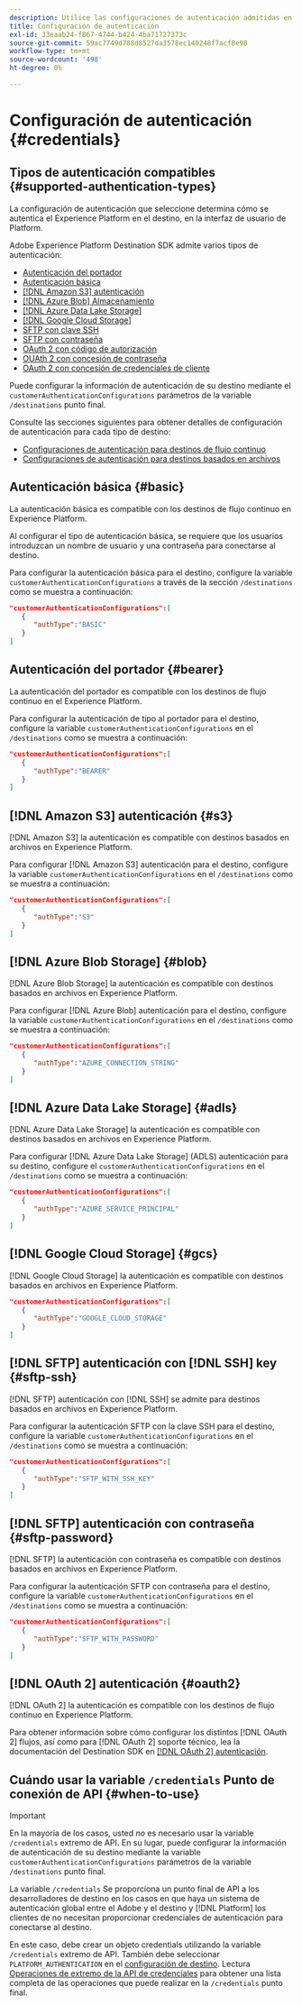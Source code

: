 ```yaml
---
description: Utilice las configuraciones de autenticación admitidas en Adobe Experience Platform Destination SDK para autenticar usuarios y activar datos en el punto final de destino.
title: Configuración de autenticación
exl-id: 33eaab24-f867-4744-b424-4ba71727373c
source-git-commit: 59ac7749d788d8527da3578ec140248f7acf8e98
workflow-type: tm+mt
source-wordcount: '498'
ht-degree: 0%

---
```


# Configuración de autenticación {#credentials}

## Tipos de autenticación compatibles {#supported-authentication-types}

La configuración de autenticación que seleccione determina cómo se autentica el Experience Platform en el destino, en la interfaz de usuario de Platform.

Adobe Experience Platform Destination SDK admite varios tipos de autenticación:

* [Autenticación del portador](#bearer)
* [Autenticación básica](#basic)
* [[!DNL Amazon S3] autenticación](#s3)
* [[!DNL Azure Blob] Almacenamiento](#blob)
* [[!DNL Azure Data Lake Storage]](#adls)
* [[!DNL Google Cloud Storage]](#gcs)
* [SFTP con clave SSH](#sftp-ssh)
* [SFTP con contraseña](#sftp-password)
* [OAuth 2 con código de autorización](#oauth2)
* [OUAth 2 con concesión de contraseña](#oauth2)
* [OAuth 2 con concesión de credenciales de cliente](#oauth2)

Puede configurar la información de autenticación de su destino mediante el `customerAuthenticationConfigurations` parámetros de la variable `/destinations` punto final.

Consulte las secciones siguientes para obtener detalles de configuración de autenticación para cada tipo de destino:

* [Configuraciones de autenticación para destinos de flujo continuo](destination-configuration.md#customer-authentication-configurations)
* [Configuraciones de autenticación para destinos basados en archivos](file-based-destination-configuration.md#customer-authentication-configurations)

## Autenticación básica {#basic}

La autenticación básica es compatible con los destinos de flujo continuo en Experience Platform.

Al configurar el tipo de autenticación básica, se requiere que los usuarios introduzcan un nombre de usuario y una contraseña para conectarse al destino.

Para configurar la autenticación básica para el destino, configure la variable `customerAuthenticationConfigurations` a través de la sección `/destinations` como se muestra a continuación:

```json
"customerAuthenticationConfigurations":[
   {
      "authType":"BASIC"
   }
]
```

## Autenticación del portador {#bearer}

La autenticación del portador es compatible con los destinos de flujo continuo en el Experience Platform.

Para configurar la autenticación de tipo al portador para el destino, configure la variable `customerAuthenticationConfigurations` en el `/destinations` como se muestra a continuación:

```json
"customerAuthenticationConfigurations":[
   {
      "authType":"BEARER"
   }
]
```

## [!DNL Amazon S3] autenticación {#s3}

[!DNL Amazon S3] la autenticación es compatible con destinos basados en archivos en Experience Platform.

Para configurar [!DNL Amazon S3] autenticación para el destino, configure la variable `customerAuthenticationConfigurations` en el `/destinations` como se muestra a continuación:

```json
"customerAuthenticationConfigurations":[
   {
      "authType":"S3"
   }
]
```

## [!DNL Azure Blob Storage] {#blob}

[!DNL Azure Blob Storage] la autenticación es compatible con destinos basados en archivos en Experience Platform.

Para configurar [!DNL Azure Blob] autenticación para el destino, configure la variable `customerAuthenticationConfigurations` en el `/destinations` como se muestra a continuación:

```json
"customerAuthenticationConfigurations":[
   {
      "authType":"AZURE_CONNECTION_STRING"
   }
]
```

## [!DNL Azure Data Lake Storage] {#adls}

[!DNL Azure Data Lake Storage] la autenticación es compatible con destinos basados en archivos en Experience Platform.

Para configurar [!DNL Azure Data Lake Storage] (ADLS) autenticación para su destino, configure el `customerAuthenticationConfigurations` en el `/destinations` como se muestra a continuación:

```json
"customerAuthenticationConfigurations":[
   {
      "authType":"AZURE_SERVICE_PRINCIPAL"
   }
]
```

## [!DNL Google Cloud Storage] {#gcs}

[!DNL Google Cloud Storage] la autenticación es compatible con destinos basados en archivos en Experience Platform.

```json
"customerAuthenticationConfigurations":[
   {
      "authType":"GOOGLE_CLOUD_STORAGE"
   }
]
```


## [!DNL SFTP] autenticación con [!DNL SSH] key {#sftp-ssh}

[!DNL SFTP] autenticación con [!DNL SSH] se admite para destinos basados en archivos en Experience Platform.

Para configurar la autenticación SFTP con la clave SSH para el destino, configure la variable `customerAuthenticationConfigurations` en el `/destinations` como se muestra a continuación:

```json
"customerAuthenticationConfigurations":[
   {
      "authType":"SFTP_WITH_SSH_KEY"
   }
]
```

## [!DNL SFTP] autenticación con contraseña {#sftp-password}

[!DNL SFTP] la autenticación con contraseña es compatible con destinos basados en archivos en Experience Platform.

Para configurar la autenticación SFTP con contraseña para el destino, configure la variable `customerAuthenticationConfigurations` en el `/destinations` como se muestra a continuación:

```json
"customerAuthenticationConfigurations":[
   {
      "authType":"SFTP_WITH_PASSWORD"
   }
]
```

## [!DNL OAuth 2] autenticación {#oauth2}

[!DNL OAuth 2] la autenticación es compatible con los destinos de flujo continuo en Experience Platform.

Para obtener información sobre cómo configurar los distintos [!DNL OAuth 2] flujos, así como para [!DNL OAuth 2] soporte técnico, lea la documentación del Destination SDK en [[!DNL OAuth 2] autenticación](./oauth2-authentication.md).


## Cuándo usar la variable `/credentials` Punto de conexión de API {#when-to-use}

>[!IMPORTANT]
>
>En la mayoría de los casos, usted *no* es necesario usar la variable `/credentials` extremo de API. En su lugar, puede configurar la información de autenticación de su destino mediante la variable `customerAuthenticationConfigurations` parámetros de la variable `/destinations` punto final.

La variable `/credentials` Se proporciona un punto final de API a los desarrolladores de destino en los casos en que haya un sistema de autenticación global entre el Adobe y el destino y [!DNL Platform] los clientes de no necesitan proporcionar credenciales de autenticación para conectarse al destino.

En este caso, debe crear un objeto credentials utilizando la variable `/credentials` extremo de API. También debe seleccionar `PLATFORM_AUTHENTICATION` en el [configuración de destino](./destination-configuration.md#destination-delivery). Lectura [Operaciones de extremo de la API de credenciales](./credentials-configuration-api.md) para obtener una lista completa de las operaciones que puede realizar en la `/credentials` punto final.
